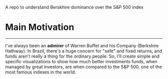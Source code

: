 A repo to understand Berskhire dominance over the S&P 500 index

# Main Motivation
---
I've always been an **admirer** of Warren Buffet and his Company (Berkshire Hathway). In Brazil, there's a huge concern for "safe" and fixed returns, and funds aren't really a thing for the ordinary people. So, I'll create simple and specific visualizations to show how much better investments funds, when managed by great investors, are when compared to the S&P 500, one of the most famous indexes in the world.
